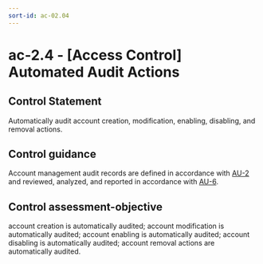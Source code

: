 ```yaml
---
sort-id: ac-02.04
---
```


# ac-2.4 - \[Access Control\] Automated Audit Actions

## Control Statement

Automatically audit account creation, modification, enabling, disabling, and removal actions.

## Control guidance

Account management audit records are defined in accordance with [AU-2](#au-2) and reviewed, analyzed, and reported in accordance with [AU-6](#au-6).

## Control assessment-objective

account creation is automatically audited;
account modification is automatically audited;
account enabling is automatically audited;
account disabling is automatically audited;
account removal actions are automatically audited.
